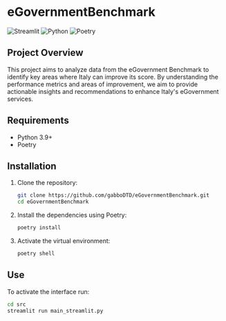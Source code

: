 # eGovernmentBenchmark

![Streamlit](https://img.shields.io/badge/Streamlit-FF4B4B?logo=streamlit&logoColor=white)
![Python](https://img.shields.io/badge/Python-3.8+-blue.svg)
![Poetry](https://img.shields.io/badge/Poetry-1.1.12+-green.svg)

## Project Overview
This project aims to analyze data from the eGovernment Benchmark to identify key areas where Italy can improve its score. By understanding the performance metrics and areas of improvement, we aim to provide actionable insights and recommendations to enhance Italy's eGovernment services.

## Requirements
- Python 3.9+
- Poetry

## Installation
1. Clone the repository:
   ```bash
   git clone https://github.com/gabboDTD/eGovernmentBenchmark.git
   cd eGovernmentBenchmark
   ```

2. Install the dependencies using Poetry:
   ```bash
   poetry install
   ```

3. Activate the virtual environment:
   ```bash
   poetry shell
   ```

## Use
To activate the interface run:
   ```bash
   cd src
   streamlit run main_streamlit.py
   ```
